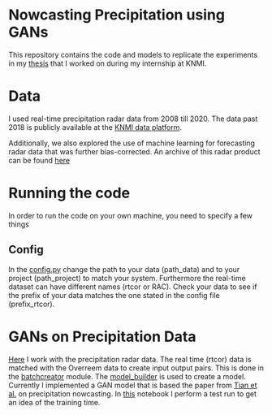 # Nowcasting Precipitation using GANs

This repository contains the code and models to replicate the experiments in my [thesis](https://www.ru.nl/publish/pages/769526/koert_schreurs.pdf) that I worked on during my internship at KNMI.

# Data
I used real-time precipitation radar data from 2008 till 2020. The data past 2018 is publicly available at the [KNMI data platform](https://api.dataplatform.knmi.nl/open-data/v1/datasets/nl_rdr_data_rtcor_5m_tar/versions/1.0/files).

Additionally, we also explored the use of machine learning for forecasting radar data that was further bias-corrected. An archive of this radar product can be found [here](https://dataplatform.knmi.nl/dataset/rad-nl25-rac-mfbs-em-5min-netcdf4-2-0)

# Running the code

In order to run the code on your own machine, you need to specify a few things

## Config

In the [config.py](https://github.com/KoertS/precipitation-nowcasting-using-GANs/blob/main/precipitation_forecasting/config.py) change the path to your data (path_data) and to your project (path_project) to match your system. Furthermore the real-time dataset can have different names (rtcor or RAC). Check your data to see if the prefix of your data matches the one stated in the config file (prefix_rtcor).


# GANs on Precipitation Data

[Here](https://github.com/KoertS/KNMI_Internship_GANs/tree/main/precipitation_forecasting) I work with the precipitation radar data. The real time (rtcor) data is matched with the Overreem data to create input output pairs. This is done in the [batchcreator](https://github.com/KoertS/KNMI_Internship_GANs/blob/main/precipitation_forecasting/batchcreator.py) module. 
The [model_builder](https://github.com/KoertS/KNMI_Internship_GANs/blob/main/precipitation_forecasting/model_builder.py) is used to create a model. Currently I implemented a GAN model that is based the paper from [Tian et al.](https://ieeexplore.ieee.org/abstract/document/8777193) on precipitation nowcasting. 
In [this](https://github.com/KoertS/KNMI_Internship_GANs/blob/main/precipitation_forecasting/testrun.ipynb) notebook I perform a test run to get an idea of the training time.
